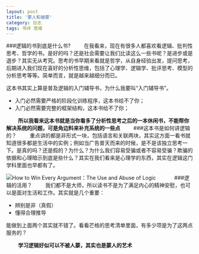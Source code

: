 ```yaml
---
layout: post
title: '蒙人和被蒙'
category: 日志
tags: 书评 思维 
---
```


###逻辑的书到底是什么书?
　　
在我看来，现在有很多人都喜欢看逻辑、批判性思考、哲学的书。是好的吗？还是社会需要让我们比读这么一些书呢？是进步或是退步？其实无从考究。思考的书早期来看就是哲学，从自身经验出发，提问思考，后期进入我们现在喜好的分析性思维，包括了心理学、逻辑学、批评思考、模型的分析思考等等。简单而言，就是越来越细分而已。

这本书其实上算是普及逻辑的入门辅导书，为什么我要叫“入门辅导书”。

*   入门必然需要严格的阶段化训练程序，这本书给不了你；　
*   入门必然需要完整的框架结构，这本书给不了你；

　　
**所以我看来这本书就是当你看多了分析性思考之后的一本休闲书，不能帮你解决系统的问题，可是角边料来补充系统的一些点**
　　
###这本书是如何讲逻辑的？
　　
重点讲的都是非形式一块，包括语言和关联两块，其实这方面一看书就知道很多都是生活中的实例；例如当广告普天而来的时候，是不是该独立思考一下。是真的吗？还是假的？为什么？为什么我们容易受骗或者不容易受骗？欺骗的依据和心理暗示到底是些什么？其实在我们看来是心理学的东西，其实在逻辑这门学科里面也早都有了。

![How to Win Every Argument：The Use and Abuse of Logic](http://img3.douban.com/lpic/s25337320.jpg)　
　　
###逻辑的活用？
　　
我们都不是大师，所以读书不是为了满足内心的精神安慰，也可以是面对生活和工作。其实就是几个重要：


+   辨别是非（真假）
+   懂得合理推导

能做到上面两个其实就不错了。看看芒格的思考清单里面，有多少项是为了这两点服务的？

　　
**学习逻辑好似可以不被人蒙，其实也是蒙人的艺术**

